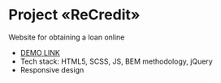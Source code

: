 ﻿# Project «ReCredit» 
  
  Website for obtaining a loan online

- [DEMO LINK](https://recredit.ua/ru)
- Tech stack: HTML5, SCSS, JS, BEM methodology, jQuery
- Responsive design



